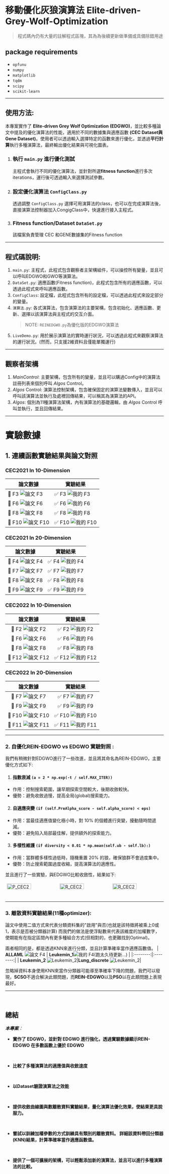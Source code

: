 # 移動優化灰狼演算法 Elite-driven-Grey-Wolf-Optimization
> 程式碼內仍有大量的註解程式區塊，其為為後續更新做準備或具備除錯用途

## package requirements
- `opfunu` 
- `numpy`
- `matplotlib`
- `tqdm`
- `scipy`
- `scikit-learn`
<!-- 
## 或您也可以直接執行編譯文件main.exe
- 透過 `nuitka` 將 `main.py` 編譯成 `main.exe`，並且將其放置於 `dist` 資料夾中，您可以直接執行 `main.exe` 來進行優化測試。 -->

---
## 使用方法: 
本專案實作了 **Elite-driven Grey Wolf Optimization (EDGWO)**，並比較多種論文中提及的優化演算法的性能，適用於不同的數據集與適應函數 **(CEC Dataset與Gene Dataset)**。使用者可以透過輸入選擇特定的函數來進行優化，並透過**平行計算**執行多種演算法，最終輸出優化結果與可視化圖表。
1. ### 執行 `main.py` 進行優化測試
   主程式會執行不同的優化演算法，並針對所選**fitness function**進行多次iterations，運行後可透過輸入來選擇測試參數。
2. ### 設定優化演算法 `ConfigClass.py`
   透過調整 `ConfigClass.py` 選擇可用演算法的class，也可以在完成演算法後，直接演算法控制器加入CongigClass中，快速進行接入主程式。
3. ### Fitness function/Dataset `DataSet.py`
   該檔案負責管理 CEC 和GENE數據集的Fitness function

---
## 程式碼說明:
1. `main.py`: 主程式，此程式包含觀察者主架構組件，可以操控所有變量，並且可以呼叫EDGWO和GWO等演算法。
2. `DataSet.py`: 適應函數(Fitness function)，此程式包含所有的適應函數，可以透過此程式來呼叫適應函數。
3. `ConfigClass`: 設定檔，此程式包含所有的設定檔，可以透過此程式來設定部分的變量。
3. `演算法.py`: 各式演算法，包含演算法的主要架構，包含初始化、適應函數、更新、選擇以該演算法與主程式的交互介面。
    > NOTE: `REINEDGWO.py`為優化版的EDGWO演算法
4. `LiveDemo.py`: 用於展示演算法的實時運行狀況，可以透過此程式來觀察演算法的運行狀況。(然而，只支援2維資料且僅能單獨運行)

---
## 觀察者架構
1. _MainControl_: 主要架構，包含所有的變量，並且可以購過Config中的演算法註冊列表來個別呼叫 _Algos_ Control。
2. _Algos_ Control: 演算法控制架構，包含確保固定的演算法變數傳入，並且可以呼叫該演算法並執行及處裡回傳結果，可以稱其為演算法的API。
3. _Algos_: 個別為11種演算法架構，內有演算法的基礎邏輯，由 _Algos_ Control 呼叫並執行，並且回傳結果。

---
# 實驗數據
## 1. 連續函數實驗結果與論文對照
### CEC2021 In 10-Dimension
| 論文數據 | 實驗結果 |
|----------|---------|
| 📌 F3 ![論文 F3](./convergence_curve/CEC2021/2021_F3_10D_paper.jpg) | ✅ F3 ![我的 F3](./convergence_curve/CEC2021/2021_F3_10D.png) |
| 📌 F6 ![論文 F6](./convergence_curve/CEC2021/2021_F6_10D_paper.jpg) | ✅ F6 ![我的 F6](./convergence_curve/CEC2021/2021_F6_10D.png) |
| 📌 F8 ![論文 F8](./convergence_curve/CEC2021/2021_F8_10D_paper.jpg) | ✅ F8 ![我的 F8](./convergence_curve/CEC2021/2021_F8_10D.png) |
| 📌 F10 ![論文 F10](./convergence_curve/CEC2021/2021_F10_10D_paper.jpg) | ✅ F10 ![我的 F10](./convergence_curve/CEC2021/2021_F10_10D.png) |

### CEC2021 In 20-Dimension
| 論文數據 | 實驗結果 |
|:--------:|:--------:|
| 📌 F4 ![論文 F4](./convergence_curve/CEC2021/2021_F4_20D_paper.jpg) | ✅ F4 ![我的 F4](./convergence_curve/CEC2021/2021_F4_20D.png) |
| 📌 F7 ![論文 F7](./convergence_curve/CEC2021/2021_F7_20D_paper.jpg) | ✅ F7 ![我的 F7](./convergence_curve/CEC2021/2021_F7_20D.png) |
| 📌 F8 ![論文 F8](./convergence_curve/CEC2021/2021_F8_20D_paper.jpg) | ✅ F8 ![我的 F8](./convergence_curve/CEC2021/2021_F8_20D.png) |
| 📌 F9 ![論文 F9](./convergence_curve/CEC2021/2021_F9_20D_paper.jpg) | ✅ F9 ![我的 F9](./convergence_curve/CEC2021/2021_F9_20D.png) |

### CEC2022 In 10-Dimension
| 論文數據 | 實驗結果 |
|:--------:|:--------:|
| 📌 F2 ![論文 F2](./convergence_curve/CEC2022/2022_F2_10D_paper.jpg) | ✅ F2 ![我的 F2](./convergence_curve/CEC2022/2022_F2_10D.png) |
| 📌 F6 ![論文 F6](./convergence_curve/CEC2022/2022_F6_10D_paper.jpg) | ✅ F6 ![我的 F6](./convergence_curve/CEC2022/2022_F6_10D.png) |
| 📌 F8 ![論文 F8](./convergence_curve/CEC2022/2022_F8_10D_paper.jpg) | ✅ F8 ![我的 F8](./convergence_curve/CEC2022/2022_F8_10D.png) |
| 📌 F12 ![論文 F12](./convergence_curve/CEC2022/2022_F12_10D_paper.jpg) | ✅ F12 ![我的 F12](./convergence_curve/CEC2022/2022_F12_10D.png) |

### CEC2022 In 20-Dimension
| 論文數據 | 實驗結果 |
|:--------:|:--------:|
| 📌 F7 ![論文 F7](./convergence_curve/CEC2022/2022_F7_20D_paper.jpg) | ✅ F7 ![我的 F7](./convergence_curve/CEC2022/2022_F7_20D.png) |
| 📌 F9 ![論文 F9](./convergence_curve/CEC2022/2022_F9_20D_paper.jpg) | ✅ F9 ![我的 F9](./convergence_curve/CEC2022/2022_F9_20D.png) |
| 📌 F10 ![論文 F10](./convergence_curve/CEC2022/2022_F10_20D_paper.jpg) | ✅ F10 ![我的 F10](./convergence_curve/CEC2022/2022_F10_20D.png) |
| 📌 F11 ![論文 F11](./convergence_curve/CEC2022/2022_F11_20D_paper.jpg) | ✅ F11 ![我的 F11](./convergence_curve/CEC2022/2022_F11_20D.png) |

---

### 2. 自優化REIN-EDGWO vs EDGWO 實驗對照 :
我們有稍微針對EDGWO進行了一些改進，並且將其命名為REIN-EDGWO，主要優化方式如下:
1. #### 指數衰減 `(a = 2 * np.exp(-t / self.MAX_ITER))`
- 作用：控制搜索範圍，讓早期探索空間較大，後期收斂較快。
- 優勢：避免收斂過慢，提高全局(global)搜索能力。
2. #### 自適應突變 `(if (self.PreAlpha_score - self.alpha_score) < eps)`
- 作用：當最佳適應值變化極小時，對 10% 的個體進行突變，擾動隨時間遞減。
- 優勢：避免陷入局部最佳解，提供額外的探索能力。
3. #### 多樣性維護 `(if diversity < 0.01 * np.mean(self.ub - self.lb):)`
- 作用：當群體多樣性過低時，隨機重置 20% 的狼，確保狼群不會過度集中。
- 優勢：防止搜索範圍過度收縮，提高演算法的適應性。

並且進行了一些實驗，與EDGWO比較收斂性，結果如下:
<div>
    <div style="display: flex; flex-wrap: wrap;">
        <div style="flex: 1; padding: 5px;">
            <img src="_EDGWO vs. REIN_EDGWO\2021_F3_10D.png" alt="P_CEC2021-F3" style="width: 70%;">
        </div>
        <div style="flex: 1; padding: 5px;">
            <img src="_EDGWO vs. REIN_EDGWO\2021_F4_20D.png" alt="R_CEC2021-F4" style="width: 70%;">
        </div>
       <div style="flex: 1; padding: 5px;">
            <img src="_EDGWO vs. REIN_EDGWO\2021_F7_20D.png" alt="R_CEC2021-F7" style="width: 70%;">
        </div>
    </div>
</div>

---

### 3. 離散資料實驗結果(11種optimizer): 

論文中使用二值方式來代表分類資料集的"啟用"與否(也就是該特徵將被乘上0或1，表示是否被分類器計算)
而我們的做法是使浮點數來代表該維度的加權數字，使期能有在指定區間內有更多種組合方式(但相對的，也更難找到Optimal)。

兩者相同的是，都是透過KNN來進行分類，並且計算準確率當作適應函數值。
| **ALLAML** ![論文 F4](./_EXP_PIC/ALLAML-30.png) | **Leukemin_1**![我的 F4(跑太久待更新...)](_EXP_PIC\Leukemin_1-30N.png) |
|:--------:|:--------:|
| **Leukemin_2** ![Leukemin_2](_EXP_PIC\Leukemin_2-30N.png)|**Lung_discrete** ![Leukemin_2](_EXP_PIC\lung_discret-30.png)|

忽略掉資料本身使用KNN來當作分類器可能導至準確率下降的問題，我們可以發現，**SCSO**不適合解決此類問題，而**REIN-EDGWO**以及**PSO**以在此類問題上表現最好。

---
</br>

## 總結
_**本專案**：_
- **實作了 EDGWO，並針對 EDGWO 進行強化，透過實驗數據顯示REIN-EDGWO 在多數函數上優於 EDGWO**
</br>

- **比較了多種演算法的適應值與收斂速度**
</br>

- **以Dataset驗證演算法之效能**
</br>

- **提供收斂曲線圖與數離散資料實驗結果，量化演算法優化效果，使結果更具說服力。**
</br>

- **嘗試以訓練加權參數的方式訓練具有類別的離散資料。 詳細該資料帶回分類器(KNN)結果，計算準確率當作適應函數值。**
</br>

- **提供了一個可擴展的架構，可以輕鬆添加新的演算法，並且可以進行多種演算法的比較。**


